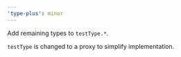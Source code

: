 ```yaml
---
'type-plus': minor
---
```


Add remaining types to `testType.*`.

`testType` is changed to a proxy to simplify implementation.
